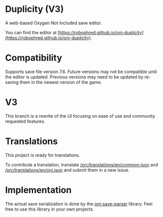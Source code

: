 # Duplicity (V3)

A web-based Oxygen Not Included save editor.

You can find the editor at [https://robophred.github.io/oni-duplicity](https://robophred.github.io/oni-duplicity).

# Compatibility

Supports save file version 7.6. Future versions may not be compatible until the editor is updated. Previous versions may need to be updated by re-saving them in the newest version of the game.

# V3

This branch is a rewrite of the UI focusing on ease of use and community requested features.

# Translations

This project is ready for translations.

To contribute a translation, translate [/src/translations/en/common.json](src/translations/en/common.json) and [/src/translations/en/oni.json](src/translations/en/oni.json) and submit them in a new issue.

# Implementation

The actual save serialization is done by the [oni-save-parser](https://github.com/RoboPhred/oni-save-parser) library. Feel free to use this library in your own projects.
